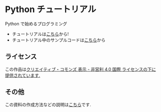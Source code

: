 # Python チュートリアル
Python で始めるプログラミング

- チュートリアルは[こちら](http://python-tutorial.camph.net)から!
- チュートリアル中のサンプルコードは[こちら](https://github.com/camphor-/python-tutorial/tree/master/source)から

## ライセンス
この作品は[クリエイティブ・コモンズ 表示 - 非営利 4.0 国際 ライセンスの下に提供されています.](http://creativecommons.org/licenses/by-nc/4.0/)

## その他
この資料の作成方法などの説明は[こちら](README_AUTHORS.md)です.
